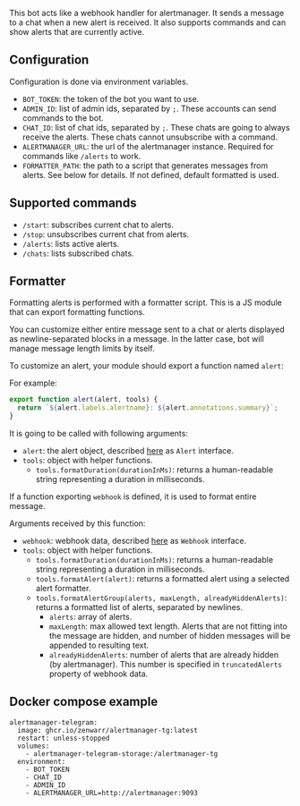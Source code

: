This bot acts like a webhook handler for alertmanager.
It sends a message to a chat when a new alert is received.
It also supports commands and can show alerts that are currently active.

## Configuration

Configuration is done via environment variables.

- `BOT_TOKEN`: the token of the bot you want to use.
- `ADMIN_ID`: list of admin ids, separated by `;`. These accounts can send commands to the bot.
- `CHAT_ID`: list of chat ids, separated by `;`. These chats are going to always receive the alerts. These chats cannot
  unsubscribe with a command.
- `ALERTMANAGER_URL`: the url of the alertmanager instance. Required for commands like `/alerts` to work.
- `FORMATTER_PATH`: the path to a script that generates messages from alerts. See below for details. If not defined,
  default formatted is used.

## Supported commands

- `/start`: subscribes current chat to alerts.
- `/stop`: unsubscribes current chat from alerts.
- `/alerts`: lists active alerts.
- `/chats`: lists subscribed chats.

## Formatter

Formatting alerts is performed with a formatter script.
This is a JS module that can export formatting functions.

You can customize either entire message sent to a chat or alerts displayed as newline-separated blocks in a message.
In the latter case, bot will manage message length limits by itself.

To customize an alert, your module should export a function named `alert`:

For example:

```javascript
export function alert(alert, tools) {
  return `${alert.labels.alertname}: ${alert.annotations.summary}`;
}
```

It is going to be called with following arguments:
- `alert`: the alert object, described [here](./src/webhook-data.ts) as `Alert` interface.
- `tools`: object with helper functions.
  - `tools.formatDuration(durationInMs)`: returns a human-readable string representing a duration in milliseconds.

If a function exporting `webhook` is defined, it is used to format entire message.

Arguments received by this function:
- `webhook`: webhook data, described [here](./src/webhook-data.ts) as `Webhook` interface.
- `tools`: object with helper functions.
  - `tools.formatDuration(durationInMs)`: returns a human-readable string representing a duration in milliseconds.
  - `tools.formatAlert(alert)`: returns a formatted alert using a selected alert formatter.
  - `tools.formatAlertGroup(alerts, maxLength, alreadyHiddenAlerts)`: returns a formatted list of alerts, separated by newlines.
    - `alerts`: array of alerts.
    - `maxLength`: max allowed text length. Alerts that are not fitting into the message are hidden, and number of hidden messages will be appended to resulting text.
    - `alreadyHiddenAlerts`: number of alerts that are already hidden (by alertmanager). This number is specified in `truncatedAlerts` property of webhook data.

## Docker compose example

```
alertmanager-telegram:
  image: ghcr.io/zenwarr/alertmanager-tg:latest
  restart: unless-stopped
  volumes:
    - alertmanager-telegram-storage:/alertmanager-tg
  environment:
    - BOT_TOKEN
    - CHAT_ID
    - ADMIN_ID
    - ALERTMANAGER_URL=http://alertmanager:9093
```
